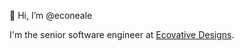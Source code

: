 👋 Hi, I’m @econeale

I'm the senior software engineer at [Ecovative Designs](https://https://ecovativedesign.com/). 
